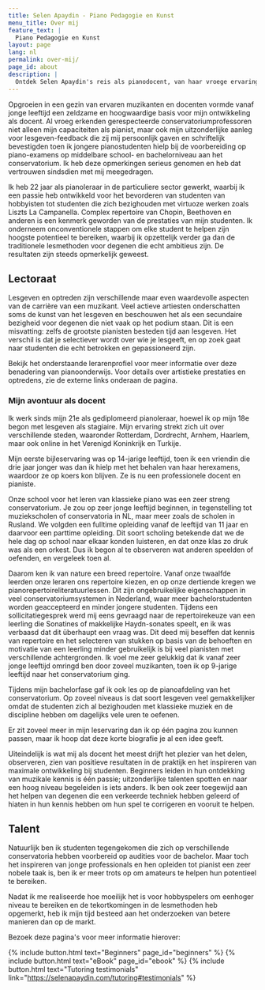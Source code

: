 ```yaml
---
title: Selen Apaydin - Piano Pedagogie en Kunst
menu_title: Over mij
feature_text: |
  Piano Pedagogie en Kunst
layout: page
lang: nl
permalink: over-mij/
page_id: about
description: |
  Ontdek Selen Apaydin's reis als pianodocent, van haar vroege ervaringen tot haar huidige focus op het helpen van amateurpianisten om hun potentieel te bereiken. Leer meer over haar unieke onderwijsmethoden en benadering van talentontwikkeling. #PianoOnderwijs #SelenApaydin
---
```


Opgroeien in een gezin van ervaren muzikanten en docenten vormde vanaf jonge leeftijd een zeldzame en hoogwaardige basis voor mijn ontwikkeling als docent. Al vroeg erkenden gerespecteerde conservatoriumprofessoren niet alleen mijn capaciteiten als pianist, maar ook mijn uitzonderlijke aanleg voor lesgeven-feedback die zij mij persoonlijk gaven en schriftelijk bevestigden toen ik jongere pianostudenten hielp bij de voorbereiding op piano-examens op middelbare school- en bachelorniveau aan het conservatorium. Ik heb deze opmerkingen serieus genomen en heb dat vertrouwen sindsdien met mij meegedragen.

Ik heb 22 jaar als pianoleraar in de particuliere sector gewerkt, waarbij ik een passie heb ontwikkeld voor het bevorderen van studenten van hobbyisten tot studenten die zich bezighouden met virtuoze werken zoals Liszts La Campanella. Complex repertoire van Chopin, Beethoven en anderen is een kenmerk geworden van de prestaties van mijn studenten. Ik onderneem onconventionele stappen om elke student te helpen zijn hoogste potentieel te bereiken, waarbij ik opzettelijk verder ga dan de traditionele lesmethoden voor degenen die echt ambitieus zijn. De resultaten zijn steeds opmerkelijk geweest.

## Lectoraat

Lesgeven en optreden zijn verschillende maar even waardevolle aspecten van de carrière van een muzikant. Veel actieve artiesten onderschatten soms de kunst van het lesgeven en beschouwen het als een secundaire bezigheid voor degenen die niet vaak op het podium staan. Dit is een misvatting: zelfs de grootste pianisten besteden tijd aan lesgeven. Het verschil is dat je selectiever wordt over wie je lesgeeft, en op zoek gaat naar studenten die echt betrokken en gepassioneerd zijn.

Bekijk het onderstaande lerarenprofiel voor meer informatie over deze benadering van pianoonderwijs. Voor details over artistieke prestaties en optredens, zie de externe links onderaan de pagina.

### Mijn avontuur als docent

Ik werk sinds mijn 21e als gediplomeerd pianoleraar, hoewel ik op mijn 18e begon met lesgeven als stagiaire. Mijn ervaring strekt zich uit over verschillende steden, waaronder Rotterdam, Dordrecht, Arnhem, Haarlem, maar ook online in het Verenigd Koninkrijk en Turkije.

Mijn eerste bijleservaring was op 14-jarige leeftijd, toen ik een vriendin die drie jaar jonger was dan ik hielp met het behalen van haar herexamens, waardoor ze op koers kon blijven. Ze is nu een professionele docent en pianiste.

Onze school voor het leren van klassieke piano was een zeer streng conservatorium. Je zou op zeer jonge leeftijd beginnen, in tegenstelling tot muziekscholen of conservatoria in NL, maar meer zoals de scholen in Rusland. We volgden een fulltime opleiding vanaf de leeftijd van 11 jaar en daarvoor een parttime opleiding. Dit soort scholing betekende dat we de hele dag op school naar elkaar konden luisteren, en dat onze klas zo druk was als een orkest. Dus ik begon al te observeren wat anderen speelden of oefenden, en vergeleek toen al.

Daarom ken ik van nature een breed repertoire. Vanaf onze twaalfde leerden onze leraren ons repertoire kiezen, en op onze dertiende kregen we pianorepertoireliteratuurlessen. Dit zijn ongebruikelijke eigenschappen in veel conservatoriumsystemen in Nederland, waar meer bachelorstudenten worden geaccepteerd en minder jongere studenten. Tijdens een sollicitatiegesprek werd mij eens gevraagd naar de repertoirekeuze van een leerling die Sonatines of makkelijke Haydn-sonates speelt, en ik was verbaasd dat dit überhaupt een vraag was. Dit deed mij beseffen dat kennis van repertoire en het selecteren van stukken op basis van de behoeften en motivatie van een leerling minder gebruikelijk is bij veel pianisten met verschillende achtergronden. Ik voel me zeer gelukkig dat ik vanaf zeer jonge leeftijd omringd ben door zoveel muzikanten, toen ik op 9-jarige leeftijd naar het conservatorium ging.

Tijdens mijn bachelorfase gaf ik ook les op de pianoafdeling van het conservatorium. Op zoveel niveaus is dat soort lesgeven veel gemakkelijker omdat de studenten zich al bezighouden met klassieke muziek en de discipline hebben om dagelijks vele uren te oefenen.

Er zit zoveel meer in mijn leservaring dan ik op één pagina zou kunnen passen, maar ik hoop dat deze korte biografie je al een idee geeft.

Uiteindelijk is wat mij als docent het meest drijft het plezier van het delen, observeren, zien van positieve resultaten in de praktijk en het inspireren van maximale ontwikkeling bij studenten. Beginners leiden in hun ontdekking van muzikale kennis is één passie; uitzonderlijke talenten spotten en naar een hoog niveau begeleiden is iets anders. Ik ben ook zeer toegewijd aan het helpen van degenen die een verkeerde techniek hebben geleerd of hiaten in hun kennis hebben om hun spel te corrigeren en vooruit te helpen.

## Talent

Natuurlijk ben ik studenten tegengekomen die zich op verschillende conservatoria hebben voorbereid op audities voor de bachelor. Maar toch het inspireren van jonge professionals en hen opleiden tot pianist een zeer nobele taak is, ben ik er meer trots op om amateurs te helpen hun potentieel te bereiken.

Nadat ik me realiseerde hoe moeilijk het is voor hobbyspelers om een ​​hoger niveau te bereiken en de tekortkomingen in de lesmethoden heb opgemerkt, heb ik mijn tijd besteed aan het onderzoeken van betere manieren dan op de markt.

Bezoek deze pagina's voor meer informatie hierover:

{% include button.html text="Beginners" page_id="beginners" %} {% include button.html text="eBook" page_id="ebook" %} {% include button.html text="Tutoring testimonials" link="https://selenapaydin.com/tutoring#testimonials" %} 
